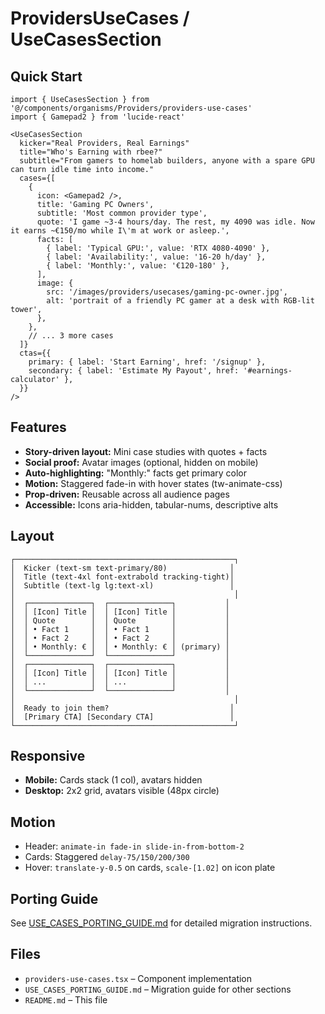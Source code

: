 # ProvidersUseCases / UseCasesSection

## Quick Start

```tsx
import { UseCasesSection } from '@/components/organisms/Providers/providers-use-cases'
import { Gamepad2 } from 'lucide-react'

<UseCasesSection
  kicker="Real Providers, Real Earnings"
  title="Who's Earning with rbee?"
  subtitle="From gamers to homelab builders, anyone with a spare GPU can turn idle time into income."
  cases={[
    {
      icon: <Gamepad2 />,
      title: 'Gaming PC Owners',
      subtitle: 'Most common provider type',
      quote: 'I game ~3-4 hours/day. The rest, my 4090 was idle. Now it earns ~€150/mo while I\'m at work or asleep.',
      facts: [
        { label: 'Typical GPU:', value: 'RTX 4080-4090' },
        { label: 'Availability:', value: '16-20 h/day' },
        { label: 'Monthly:', value: '€120-180' },
      ],
      image: {
        src: '/images/providers/usecases/gaming-pc-owner.jpg',
        alt: 'portrait of a friendly PC gamer at a desk with RGB-lit tower',
      },
    },
    // ... 3 more cases
  ]}
  ctas={{
    primary: { label: 'Start Earning', href: '/signup' },
    secondary: { label: 'Estimate My Payout', href: '#earnings-calculator' },
  }}
/>
```

## Features

- **Story-driven layout:** Mini case studies with quotes + facts
- **Social proof:** Avatar images (optional, hidden on mobile)
- **Auto-highlighting:** "Monthly:" facts get primary color
- **Motion:** Staggered fade-in with hover states (tw-animate-css)
- **Prop-driven:** Reusable across all audience pages
- **Accessible:** Icons aria-hidden, tabular-nums, descriptive alts

## Layout

```
┌─────────────────────────────────────────────────┐
│  Kicker (text-sm text-primary/80)              │
│  Title (text-4xl font-extrabold tracking-tight)│
│  Subtitle (text-lg lg:text-xl)                 │
│                                                 │
│  ┌──────────────┐  ┌──────────────┐           │
│  │ [Icon] Title │  │ [Icon] Title │           │
│  │ Quote        │  │ Quote        │           │
│  │ • Fact 1     │  │ • Fact 1     │           │
│  │ • Fact 2     │  │ • Fact 2     │           │
│  │ • Monthly: € │  │ • Monthly: € │ (primary) │
│  └──────────────┘  └──────────────┘           │
│  ┌──────────────┐  ┌──────────────┐           │
│  │ [Icon] Title │  │ [Icon] Title │           │
│  │ ...          │  │ ...          │           │
│  └──────────────┘  └──────────────┘           │
│                                                 │
│  Ready to join them?                           │
│  [Primary CTA] [Secondary CTA]                 │
└─────────────────────────────────────────────────┘
```

## Responsive

- **Mobile:** Cards stack (1 col), avatars hidden
- **Desktop:** 2x2 grid, avatars visible (48px circle)

## Motion

- Header: `animate-in fade-in slide-in-from-bottom-2`
- Cards: Staggered `delay-75/150/200/300`
- Hover: `translate-y-0.5` on cards, `scale-[1.02]` on icon plate

## Porting Guide

See [USE_CASES_PORTING_GUIDE.md](./USE_CASES_PORTING_GUIDE.md) for detailed migration instructions.

## Files

- `providers-use-cases.tsx` – Component implementation
- `USE_CASES_PORTING_GUIDE.md` – Migration guide for other sections
- `README.md` – This file
